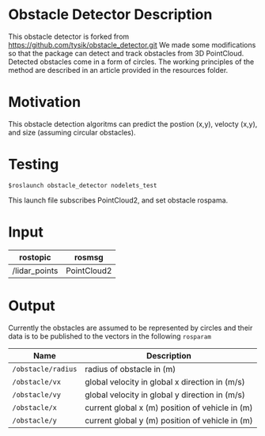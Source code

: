 # Obstacle Detector Description
This obstacle detector is forked from https://github.com/tysik/obstacle_detector.git
We made some modifications so that the package can detect and track obstacles from 3D PointCloud. Detected obstacles come in a form of circles. The working principles of the method are described in an article provided in the resources folder.

# Motivation
This obstacle detection algoritms can predict the postion (x,y), velocty (x,y), and size (assuming circular obstacles).

# Testing
```
$roslaunch obstacle_detector nodelets_test
```
This launch file subscribes PointCloud2, and set obstacle rospama.

# Input
rostopic | rosmsg
--- | ---
/lidar_points| PointCloud2


# Output
Currently the obstacles are assumed to be represented by circles and their data is to be published to the vectors in the following ``rosparam``

Name | Description
--- | ---
`/obstacle/radius` | radius of obstacle in (m)
`/obstacle/vx` | global velocity in global x direction in (m/s)
`/obstacle/vy`| global velocity in global y direction in (m/s)
`/obstacle/x`| current global x (m) position of vehicle in (m)
`/obstacle/y`| current global y (m) position of vehicle in (m)




